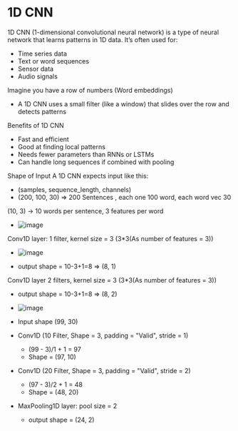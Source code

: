 # 1D CNN
1D CNN (1-dimensional convolutional neural network) is a type of neural network that learns patterns in 1D data. It’s often used for:
- Time series data
- Text or word sequences
- Sensor data
- Audio signals


Imagine you have a row of numbers (Word embeddings)
- A 1D CNN uses a small filter (like a window) that slides over the row and detects patterns


Benefits of 1D CNN
- Fast and efficient
- Good at finding local patterns
- Needs fewer parameters than RNNs or LSTMs
- Can handle long sequences if combined with pooling


Shape of Input
A 1D CNN expects input like this:
- (samples, sequence_length, channels)
- (200, 100, 30) => 200 Sentences , each one 100 word, each word vec 30



(10, 3)  →  10 words per sentence, 3 features per word   
- ![image](https://github.com/user-attachments/assets/d9ef5745-7585-44b9-9bcb-81839013731a)

Conv1D layer: 1 filter, kernel size = 3 (3*3(As number of features = 3))   
- ![image](https://github.com/user-attachments/assets/2c1799dd-becc-496b-a01c-d61d985556a1)

- output shape = 10-3+1=8 => (8, 1)

Conv1D layer 2 filters, kernel size = 3 (3*3(As number of features = 3))
- output shape = 10-3+1=8 => (8, 2)
- ![image](https://github.com/user-attachments/assets/cfd84896-5c1c-4b7d-a835-7fcc34d4e959)



- Input shape (99, 30)
- Conv1D (10 Filter, Shape = 3, padding = "Valid", stride = 1)
  - (99 - 3)/1 + 1 = 97  
  - Shape = (97, 10)  
- Conv1D (20 Filter, Shape = 3, padding = "Valid", stride = 2)
  - (97 - 3)/2 + 1 = 48
  - Shape = (48, 20)
- MaxPooling1D layer: pool size = 2
  - output shape = (24, 2) 

































